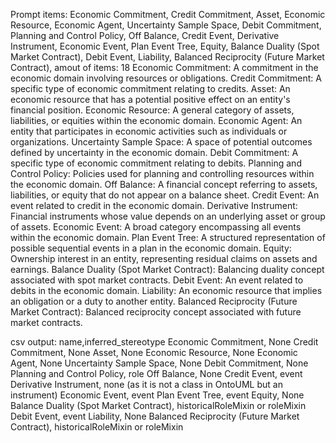 Prompt items: 
Economic Commitment, Credit Commitment, Asset, Economic Resource, Economic Agent, Uncertainty Sample Space, Debit Commitment, Planning and Control Policy, Off Balance, Credit Event, Derivative Instrument, Economic Event, Plan Event Tree, Equity, Balance Duality (Spot Market Contract), Debit Event, Liability, Balanced Reciprocity (Future Market Contract), 
amout of items: 18
 Economic Commitment: A commitment in the economic domain involving resources or obligations.
Credit Commitment: A specific type of economic commitment relating to credits.
Asset: An economic resource that has a potential positive effect on an entity's financial position.
Economic Resource: A general category of assets, liabilities, or equities within the economic domain.
Economic Agent: An entity that participates in economic activities such as individuals or organizations.
Uncertainty Sample Space: A space of potential outcomes defined by uncertainty in the economic domain.
Debit Commitment: A specific type of economic commitment relating to debits.
Planning and Control Policy: Policies used for planning and controlling resources within the economic domain.
Off Balance: A financial concept referring to assets, liabilities, or equity that do not appear on a balance sheet.
Credit Event: An event related to credit in the economic domain.
Derivative Instrument: Financial instruments whose value depends on an underlying asset or group of assets.
Economic Event: A broad category encompassing all events within the economic domain.
Plan Event Tree: A structured representation of possible sequential events in a plan in the economic domain.
Equity: Ownership interest in an entity, representing residual claims on assets and earnings.
Balance Duality (Spot Market Contract): Balancing duality concept associated with spot market contracts.
Debit Event: An event related to debits in the economic domain.
Liability: An economic resource that implies an obligation or a duty to another entity.
Balanced Reciprocity (Future Market Contract): Balanced reciprocity concept associated with future market contracts.

csv output:
name,inferred_stereotype
Economic Commitment, None
Credit Commitment, None
Asset, None
Economic Resource, None
Economic Agent, None
Uncertainty Sample Space, None
Debit Commitment, None
Planning and Control Policy, role
Off Balance, None
Credit Event, event
Derivative Instrument, none (as it is not a class in OntoUML but an instrument)
Economic Event, event
Plan Event Tree, event
Equity, None
Balance Duality (Spot Market Contract), historicalRoleMixin or roleMixin
Debit Event, event
Liability, None
Balanced Reciprocity (Future Market Contract), historicalRoleMixin or roleMixin
